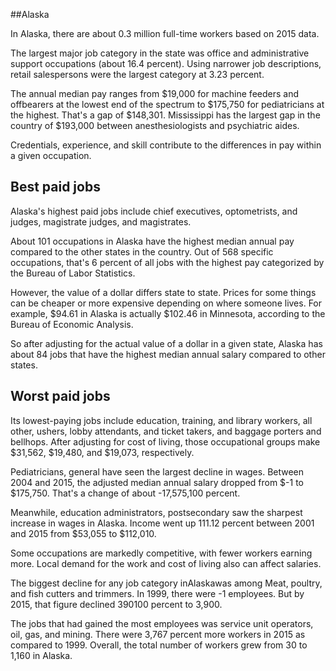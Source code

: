 

##Alaska

In Alaska, there are about 0.3 million full-time workers based on 2015 data.

The largest major job category in the state was office and administrative support occupations (about 16.4 percent). Using narrower job descriptions, retail salespersons were the largest category at 3.23 percent.
               
The annual median pay ranges from $19,000 for machine feeders and offbearers at the lowest end of the spectrum to  $175,750 for pediatricians at the highest. That's a gap of $148,301. Mississippi has the largest gap in the country of $193,000 between anesthesiologists and psychiatric aides.
          
Credentials, experience, and skill contribute to the differences in pay within a given occupation.

## Best paid jobs
Alaska's highest paid jobs include <span class='occ_title_em'>chief executives, optometrists</span>, and <span class='occ_title_em'>judges, magistrate judges, and magistrates</span>.
               
About 101 occupations in Alaska have the highest median annual pay compared to the other states in the country. Out of 568 specific occupations, that's 6 percent of all jobs with the highest pay categorized by the Bureau of Labor Statistics.
               
However, the value of a dollar differs state to state. Prices for some things can be cheaper or more expensive depending on where someone lives. For example, $94.61 in Alaska is actually $102.46 in Minnesota, according to the Bureau of Economic Analysis.
               
So after adjusting for the actual value of a dollar in a given state, Alaska has about 84 jobs that have the highest median annual salary compared to other states.
               
## Worst paid jobs

Its lowest-paying jobs include <span class='occ_title_em'>education, training, and library workers, all other</span>, <span class='occ_title_em'>ushers, lobby attendants, and ticket takers</span>, and <span class='occ_title_em'>baggage porters and bellhops</span>. After adjusting for cost of living, those occupational groups make $31,562,  $19,480, and  $19,073, respectively.
               
<span class='occ_title_em'>Pediatricians, general</span> have seen the largest decline in wages. Between 2004 and 2015, the adjusted median annual salary dropped from $-1 to $175,750. That's a change of about -17,575,100 percent.
               
Meanwhile, <span class='occ_title_em'>education administrators, postsecondary</span> saw the sharpest increase in wages in Alaska. Income went up 111.12 percent between 2001 and 2015 from $53,055 to $112,010.

Some occupations are markedly competitive, with fewer workers earning more. Local demand for the work and cost of living also can affect salaries.

            
The biggest decline for any job category inAlaskawas among <span class='occ_title_em'>Meat, poultry, and fish cutters and trimmers</span>. In 1999, there were -1 employees. But by 2015, that figure declined 390100 percent to 3,900. 
               
The jobs that had gained the most employees was service unit operators, oil, gas, and mining. There were 3,767 percent more workers in 2015 as compared to 1999. Overall, the total number of workers grew from 30 to 1,160 in Alaska.
